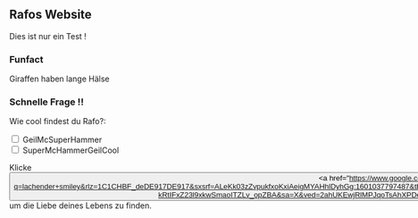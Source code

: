 

## Rafos Website

Dies ist nur ein Test !

### Funfact

Giraffen haben lange Hälse


### Schnelle Frage !!

<p>Wie cool findest du Rafo?:</p>

<div>
  <input type="checkbox" id="scales" name="scales">
  <label for="scales">GeilMcSuperHammer</label>
</div>

<div>
  <input type="checkbox" id="horns" name="horns">
  <label for="horns">SuperMcHammerGeilCool</label>
</div>

Klicke <button><a href="https://www.google.com/search?q=lachender+smiley&rlz=1C1CHBF_deDE917DE917&sxsrf=ALeKk03zZvpukfxoKxiAeigMYAHhlDyhGg:1601037797487&tbm=isch&source=iu&ictx=1&fir=7iiDr_LHIjG8cM%252CdW_sMAVPGxCGAM%252C_&vet=1&usg=AI4_-kRtIFxZ23l9xkwSmaoITZLv_opZBA&sa=X&ved=2ahUKEwjRlMPJqoTsAhXPDewKHbv1AT8Q9QF6BAgKEEQ#imgrc=7iiDr_LHIjG8cM>hier</a></button> um die Liebe deines Lebens zu finden.
